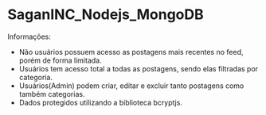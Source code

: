 # SaganINC_Nodejs_MongoDB
Informações:
- Não usuários possuem acesso as postagens mais recentes no feed, porém de forma limitada.
- Usuários tem acesso total a todas as postagens, sendo elas filtradas por categoria.
- Usuários(Admin) podem criar, editar e excluir tanto postagens como também categorias.
- Dados protegidos utilizando a biblioteca bcryptjs.

